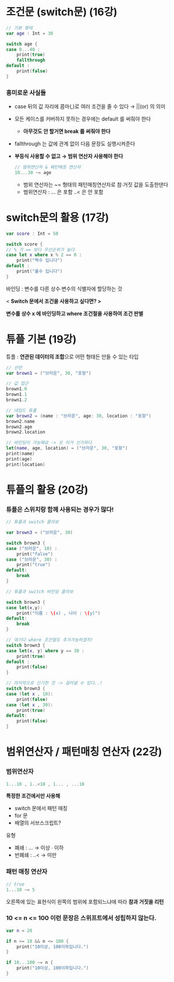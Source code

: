 # 조건문 (switch문) (16강)

```swift
// 기본 형태
var age : Int = 30

switch age {
case 0...40 :
    print(true) 
    fallthrough
default :
    print(false)
}
```

### 흥미로운 사실들

- case 뒤의 값 자리에 콤마(,)로 여러 조건을 줄 수 있다 → ||(or) 의 의미
- 모든 케이스를 커버하지 못하는 경우에는 default 를 써줘야 한다
    - **아무것도 안 할거면 break 를 써줘야 한다**
- fallthrough 는 값에 관계 없이 다음 문장도 실행시켜준다
- **부등식 사용할 수 없고 → 범위 연산자 사용해야 한다**
    
    ```swift
    // 범위연산자 & 패턴매칭 연산자
    10...30 ~= age
    ```
    
    - 범위 연산자는 ~= 형태의 패턴매칭연산자로 참∙거짓 값을 도출한댄다
    - 범위연산자 : … 은 포함  ..< 은 안 포함
    
# switch문의 활용 (17강)

```swift
var score : Int = 50

switch score {
// % 가 == 보다 우선순위가 높다
case let x where x % 2 == 0 :
    print("짝수 입니다")
default :
    print("홀수 입니다")
}
```

바인딩 : 변수를 다른 상수∙변수의 식별자에 할당하는 것

< **Switch 문에서 조건을 사용하고 싶다면? >**

**변수를 상수 x 에 바인딩하고 where 조건절을 사용하여 조건 판별**

# 튜플 기본 (19강)

튜플 : **연관된 데이터의 조합**으로 어떤 형태든 만들 수 있는 타입

```swift
// 선언
var brown1 = ("브라운", 30, "포항")

// 값 접근
brown1.0
brown1.1
brown1.2

// 네임드 튜플
var brown2 = (name : "브라운", age: 30, location : "포항")
brown2.name
brown2.age
brown2.location

// 바인딩이 가능해요 -> 오 이거 신기하다
let(name, age, location) = ("브라운", 30, "포항")
print(name)
print(age)
print(location)
```

# 튜플의 활용 (20강)

### 튜플은 스위치랑 함께 사용되는 경우가 많다!

```swift
// 튜플과 switch 콜라보

var brown3 = ("브라운", 30)

switch brown3 {
case ("브라운", 10) :
    print("false")
case ("브라운", 30) :
    print("true")
default:
    break
}

// 튜플과 switch 바인딩 콜라보

switch brown3 {
case let(x,y):
    print("이름 : \(x) , 나이 : \(y)")
default:
    break
}

// 여기다 where 조건절도 추가가능하겠지!
switch brown3 {
case let(x, y) where y == 30 :
    print(true)
default :
    print(false)
}

// 마지막으로 신기한 것 -> 걸러낼 수 있다..!
switch brown3 {
case (let x , 10):
    print(false)
case (let x , 30):
    print(true)
default:
    print(false)
}
```

# 범위연산자 / 패턴매칭 연산자 (22강)

### 범위연산자

```swift
1...10 , 1..<10 , 1... , ...10
```

**특정한 조건에서만 사용해**

- switch 문에서 패턴 매칭
- for 문
- 배열의 서브스크립트?

유형

- 폐쇄 : … → 이상 ∙ 이하
- 반폐쇄 : ..<  → 미만

### 패턴 매칭 연산자

```swift
// true
1...10 ~= 5
```

오른쪽에 있는 표현식이 왼쪽의 범위에 포함되느냐에 따라 **참과 거짓을 리턴**

### 10 <= n <= 100 이런 문장은 스위프트에서 성립하지 않는다.

```swift
var n = 20

if n >= 10 && n <= 100 {
    print("10이상, 100이하입니다.")
}

if 10...100 ~= n {
    print("10이상, 100이하입니다.")
}
```

